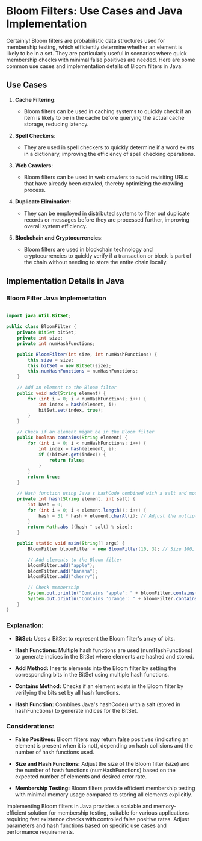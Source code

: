 # Bloom Filters: Use Cases and Java Implementation

Certainly! Bloom filters are probabilistic data structures used for membership testing, which efficiently determine whether an element is likely to be in a set. They are particularly useful in scenarios where quick membership checks with minimal false positives are needed. Here are some common use cases and implementation details of Bloom filters in Java:

## Use Cases

1. **Cache Filtering**:
   - Bloom filters can be used in caching systems to quickly check if an item is likely to be in the cache before querying the actual cache storage, reducing latency.

2. **Spell Checkers**:
   - They are used in spell checkers to quickly determine if a word exists in a dictionary, improving the efficiency of spell checking operations.

3. **Web Crawlers**:
   - Bloom filters can be used in web crawlers to avoid revisiting URLs that have already been crawled, thereby optimizing the crawling process.

4. **Duplicate Elimination**:
   - They can be employed in distributed systems to filter out duplicate records or messages before they are processed further, improving overall system efficiency.

5. **Blockchain and Cryptocurrencies**:
   - Bloom filters are used in blockchain technology and cryptocurrencies to quickly verify if a transaction or block is part of the chain without needing to store the entire chain locally.

## Implementation Details in Java

### Bloom Filter Java Implementation

```java

import java.util.BitSet;

public class BloomFilter {
    private BitSet bitSet;
    private int size;
    private int numHashFunctions;

    public BloomFilter(int size, int numHashFunctions) {
        this.size = size;
        this.bitSet = new BitSet(size);
        this.numHashFunctions = numHashFunctions;
    }

    // Add an element to the Bloom filter
    public void add(String element) {
        for (int i = 0; i < numHashFunctions; i++) {
            int index = hash(element, i);
            bitSet.set(index, true);
        }
    }

    // Check if an element might be in the Bloom filter
    public boolean contains(String element) {
        for (int i = 0; i < numHashFunctions; i++) {
            int index = hash(element, i);
            if (!bitSet.get(index)) {
                return false;
            }
        }
        return true;
    }

    // Hash function using Java's hashCode combined with a salt and modulo size
    private int hash(String element, int salt) {
        int hash = 0;
        for (int i = 0; i < element.length(); i++) {
            hash = 31 * hash + element.charAt(i); // Adjust the multiplier as needed
        }
        return Math.abs ((hash ^ salt) % size);
    }

    public static void main(String[] args) {
        BloomFilter bloomFilter = new BloomFilter(10, 3); // Size 100, 3 hash functions

        // Add elements to the Bloom filter
        bloomFilter.add("apple");
        bloomFilter.add("banana");
        bloomFilter.add("cherry");

        // Check membership
        System.out.println("Contains 'apple': " + bloomFilter.contains("apple")); // Output: true
        System.out.println("Contains 'orange': " + bloomFilter.contains("orange")); // Output: false
    }
}

```

### Explanation:

-  **BitSet:** Uses a BitSet to represent the Bloom filter's array of bits.

-  **Hash Functions:** Multiple hash functions are used (numHashFunctions) to generate indices in the BitSet where elements are hashed and stored.

-  **Add Method:** Inserts elements into the Bloom filter by setting the corresponding bits in the BitSet using multiple hash functions.

-  **Contains Method:** Checks if an element exists in the Bloom filter by verifying the bits set by all hash functions.

-  **Hash Function:** Combines Java's hashCode() with a salt (stored in hashFunctions) to generate indices for the BitSet.

### Considerations:

-  **False Positives:** Bloom filters may return false positives (indicating an element is present when it is not), depending on hash collisions and the number of hash functions used.

-  **Size and Hash Functions:** Adjust the size of the Bloom filter (size) and the number of hash functions (numHashFunctions) based on the expected number of elements and desired error rate.

-  **Membership Testing:** Bloom filters provide efficient membership testing with minimal memory usage compared to storing all elements explicitly.

Implementing Bloom filters in Java provides a scalable and memory-efficient solution for membership testing, suitable for various applications requiring fast existence checks with controlled false positive rates. Adjust parameters and hash functions based on specific use cases and performance requirements.
